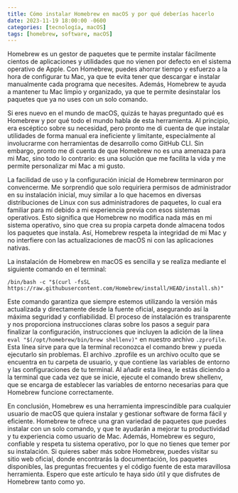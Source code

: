 ```yaml
---
title: Cómo instalar Homebrew en macOS y por qué deberías hacerlo
date: 2023-11-19 18:00:00 -0600
categories: [tecnología, macOS]
tags: [homebrew, software, macOS]
---
```


Homebrew es un gestor de paquetes que te permite instalar fácilmente cientos de aplicaciones y utilidades que no vienen por defecto en el sistema operativo de Apple. Con Homebrew, puedes ahorrar tiempo y esfuerzo a la hora de configurar tu Mac, ya que te evita tener que descargar e instalar manualmente cada programa que necesites. Además, Homebrew te ayuda a mantener tu Mac limpio y organizado, ya que te permite desinstalar los paquetes que ya no uses con un solo comando.

Si eres nuevo en el mundo de macOS, quizás te hayas preguntado qué es Homebrew y por qué todo el mundo habla de esta herramienta. Al principio, era escéptico sobre su necesidad, pero pronto me di cuenta de que instalar utilidades de forma manual era ineficiente y limitante, especialmente al involucrarme con herramientas de desarrollo como GitHub CLI. Sin embargo, pronto me di cuenta de que Homebrew no es una amenaza para mi Mac, sino todo lo contrario: es una solución que me facilita la vida y me permite personalizar mi Mac a mi gusto.

La facilidad de uso y la configuración inicial de Homebrew terminaron por convencerme. Me sorprendió que solo requiriera permisos de administrador en su instalación inicial, muy similar a lo que hacemos en diversas distribuciones de Linux con sus administradores de paquetes, lo cual era familiar para mí debido a mi experiencia previa con esos sistemas operativos. Esto significa que Homebrew no modifica nada más en mi sistema operativo, sino que crea su propia carpeta donde almacena todos los paquetes que instala. Así, Homebrew respeta la integridad de mi Mac y no interfiere con las actualizaciones de macOS ni con las aplicaciones nativas.

La instalación de Homebrew en macOS es sencilla y se realiza mediante el siguiente comando en el terminal:

```console
/bin/bash -c "$(curl -fsSL https://raw.githubusercontent.com/Homebrew/install/HEAD/install.sh)"
```

Este comando garantiza que siempre estemos utilizando la versión más actualizada y directamente desde la fuente oficial, asegurando así la máxima seguridad y confiabilidad. El proceso de instalación es transparente y nos proporciona instrucciones claras sobre los pasos a seguir para finalizar la configuración, instrucciones que incluyen la adición de la línea `eval "$(/opt/homebrew/bin/brew shellenv)"` en nuestro archivo `.zprofile`. Esta línea sirve para que la terminal reconozca el comando brew y pueda ejecutarlo sin problemas. El archivo .zprofile es un archivo oculto que se encuentra en tu carpeta de usuario, y que contiene las variables de entorno y las configuraciones de tu terminal. Al añadir esta línea, le estás diciendo a la terminal que cada vez que se inicie, ejecute el comando brew shellenv, que se encarga de establecer las variables de entorno necesarias para que Homebrew funcione correctamente.

En conclusión, Homebrew es una herramienta imprescindible para cualquier usuario de macOS que quiera instalar y gestionar software de forma fácil y eficiente. Homebrew te ofrece una gran variedad de paquetes que puedes instalar con un solo comando, y que te ayudarán a mejorar tu productividad y tu experiencia como usuario de Mac. Además, Homebrew es seguro, confiable y respeta tu sistema operativo, por lo que no tienes que temer por su instalación. Si quieres saber más sobre Homebrew, puedes visitar su sitio web oficial, donde encontrarás la documentación, los paquetes disponibles, las preguntas frecuentes y el código fuente de esta maravillosa herramienta. Espero que este artículo te haya sido útil y que disfrutes de Homebrew tanto como yo.


